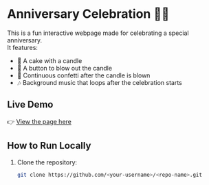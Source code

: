 # Anniversary Celebration 🎉💖

This is a fun interactive webpage made for celebrating a special anniversary.  
It features:
- 🎂 A cake with a candle  
- 💨 A button to blow out the candle  
- 🎊 Continuous confetti after the candle is blown  
- 🎶 Background music that loops after the celebration starts  

## Live Demo
👉 [View the page here](https://<your-username>.github.io/<repo-name>/)

## How to Run Locally
1. Clone the repository:
   ```bash
   git clone https://github.com/<your-username>/<repo-name>.git
